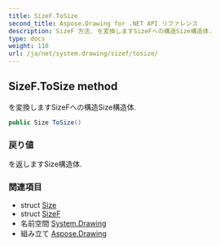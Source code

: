 ```yaml
---
title: SizeF.ToSize
second_title: Aspose.Drawing for .NET API リファレンス
description: SizeF 方法. を変換しますSizeFへの構造Size構造体.
type: docs
weight: 110
url: /ja/net/system.drawing/sizef/tosize/
---
```

## SizeF.ToSize method

を変換しますSizeFへの構造Size構造体.

```csharp
public Size ToSize()
```

### 戻り値

を返しますSize構造体.

### 関連項目

* struct [Size](../../size/)
* struct [SizeF](../)
* 名前空間 [System.Drawing](../../sizef/)
* 組み立て [Aspose.Drawing](../../../)


